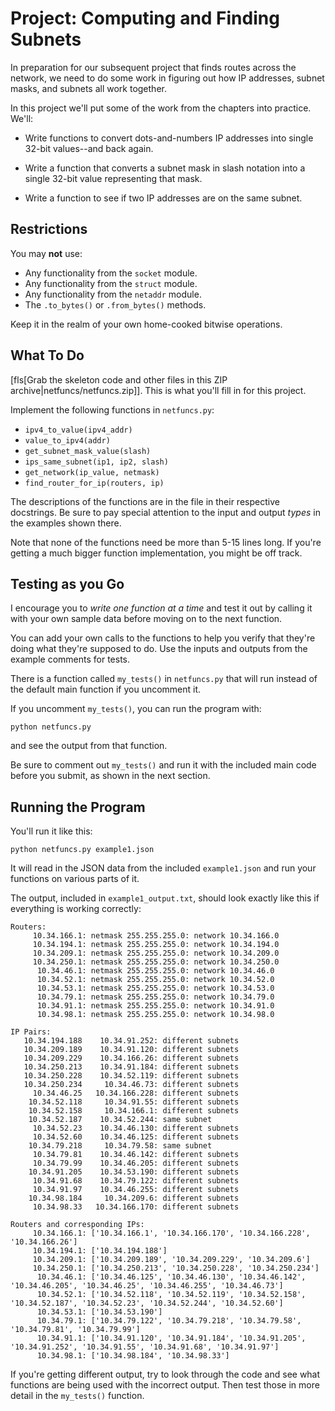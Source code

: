 # Project: Computing and Finding Subnets

In preparation for our subsequent project that finds routes across the
network, we need to do some work in figuring out how IP addresses,
subnet masks, and subnets all work together.

In this project we'll put some of the work from the chapters into
practice. We'll:

* Write functions to convert dots-and-numbers IP addresses into single
  32-bit values--and back again.

* Write a function that converts a subnet mask in slash notation into a
  single 32-bit value representing that mask.

* Write a function to see if two IP addresses are on the same subnet.

## Restrictions

You may **not** use:

* Any functionality from the `socket` module.
* Any functionality from the `struct` module.
* Any functionality from the `netaddr` module.
* The `.to_bytes()` or `.from_bytes()` methods.

Keep it in the realm of your own home-cooked bitwise operations.

## What To Do

[fls[Grab the skeleton code and other files in this ZIP
archive|netfuncs/netfuncs.zip]]. This is what you'll fill in for this
project.

Implement the following functions in `netfuncs.py`:

* `ipv4_to_value(ipv4_addr)`
* `value_to_ipv4(addr)`
* `get_subnet_mask_value(slash)`
* `ips_same_subnet(ip1, ip2, slash)`
* `get_network(ip_value, netmask)`
* `find_router_for_ip(routers, ip)`

The descriptions of the functions are in the file in their respective
docstrings. Be sure to pay special attention to the input and output
_types_ in the examples shown there.

Note that none of the functions need be more than 5-15 lines long. If
you're getting a much bigger function implementation, you might be off
track.

## Testing as you Go

I encourage you to _write one function at a time_ and test it out by
calling it with your own sample data before moving on to the next
function.

You can add your own calls to the functions to help you verify that
they're doing what they're supposed to do. Use the inputs and outputs
from the example comments for tests.

There is a function called `my_tests()` in `netfuncs.py` that will run
instead of the default main function if you uncomment it.

If you uncomment `my_tests()`, you can run the program with:

``` {.sh}
python netfuncs.py
```

and see the output from that function.

Be sure to comment out `my_tests()` and run it with the included main
code before you submit, as shown in the next section.

## Running the Program

You'll run it like this:

``` {.sh}
python netfuncs.py example1.json
```

It will read in the JSON data from the included `example1.json` and run
your functions on various parts of it.

The output, included in `example1_output.txt`, should look exactly like
this if everything is working correctly:

``` {.default}
Routers:
     10.34.166.1: netmask 255.255.255.0: network 10.34.166.0
     10.34.194.1: netmask 255.255.255.0: network 10.34.194.0
     10.34.209.1: netmask 255.255.255.0: network 10.34.209.0
     10.34.250.1: netmask 255.255.255.0: network 10.34.250.0
      10.34.46.1: netmask 255.255.255.0: network 10.34.46.0
      10.34.52.1: netmask 255.255.255.0: network 10.34.52.0
      10.34.53.1: netmask 255.255.255.0: network 10.34.53.0
      10.34.79.1: netmask 255.255.255.0: network 10.34.79.0
      10.34.91.1: netmask 255.255.255.0: network 10.34.91.0
      10.34.98.1: netmask 255.255.255.0: network 10.34.98.0

IP Pairs:
   10.34.194.188    10.34.91.252: different subnets
   10.34.209.189    10.34.91.120: different subnets
   10.34.209.229    10.34.166.26: different subnets
   10.34.250.213    10.34.91.184: different subnets
   10.34.250.228    10.34.52.119: different subnets
   10.34.250.234     10.34.46.73: different subnets
     10.34.46.25   10.34.166.228: different subnets
    10.34.52.118     10.34.91.55: different subnets
    10.34.52.158     10.34.166.1: different subnets
    10.34.52.187    10.34.52.244: same subnet
     10.34.52.23    10.34.46.130: different subnets
     10.34.52.60    10.34.46.125: different subnets
    10.34.79.218     10.34.79.58: same subnet
     10.34.79.81    10.34.46.142: different subnets
     10.34.79.99    10.34.46.205: different subnets
    10.34.91.205    10.34.53.190: different subnets
     10.34.91.68    10.34.79.122: different subnets
     10.34.91.97    10.34.46.255: different subnets
    10.34.98.184     10.34.209.6: different subnets
     10.34.98.33   10.34.166.170: different subnets

Routers and corresponding IPs:
     10.34.166.1: ['10.34.166.1', '10.34.166.170', '10.34.166.228', '10.34.166.26']
     10.34.194.1: ['10.34.194.188']
     10.34.209.1: ['10.34.209.189', '10.34.209.229', '10.34.209.6']
     10.34.250.1: ['10.34.250.213', '10.34.250.228', '10.34.250.234']
      10.34.46.1: ['10.34.46.125', '10.34.46.130', '10.34.46.142', '10.34.46.205', '10.34.46.25', '10.34.46.255', '10.34.46.73']
      10.34.52.1: ['10.34.52.118', '10.34.52.119', '10.34.52.158', '10.34.52.187', '10.34.52.23', '10.34.52.244', '10.34.52.60']
      10.34.53.1: ['10.34.53.190']
      10.34.79.1: ['10.34.79.122', '10.34.79.218', '10.34.79.58', '10.34.79.81', '10.34.79.99']
      10.34.91.1: ['10.34.91.120', '10.34.91.184', '10.34.91.205', '10.34.91.252', '10.34.91.55', '10.34.91.68', '10.34.91.97']
      10.34.98.1: ['10.34.98.184', '10.34.98.33']
```

If you're getting different output, try to look through the code and see
what functions are being used with the incorrect output. Then test those
in more detail in the `my_tests()` function.

<!--
New Rubric

5 points each, 100 points

ipv4_to_value(): returns single numeric integer type
value_to_ipv4(): returns correct string
get_subnet_mask_value(): uses bitwise operations to make mask
ipv4_to_value(): Successfully converts any IP address in dots-and-numbers format into a single value representing that IP packed into a 4-byte 32-bit integer.
value_to_ipv4(): Successfully converts a single value representing an IP packed into a 4-byte 32-bit integer into a string in dots-and-numbers format.
value_to_ipv4(): No leading zeros on any of the numbers in the string.
value_to_ipv4(): No padding--only digits and periods in the string.
get_subnet_mask_value(): Returns a single integer representing the subnet mask defined by the slash notation.
get_subnet_mask_value(): Handles both plain slash notation like "/16" and IP/slash notation like "198.51.100.12/22".
ips_same_subnet(): Returns True if both numbers are on the same subnet.
ips_same_subnet(): Uses get_subnet_mask_value() to get the subnet mask.
ips_same_subnet(): Uses ipv4_to_value() to get the values of the IP addresses.
ips_same_subnet(): Does the proper bitwise arithmetic to determine if the IP addresses are on the same subnet.
get_network(): Returns the network portion of the IP address as an integer.
get_network(): Uses the correct bitwise arithmetic to perform this computation.
find_router_for_ip(): Correctly finds the router that's on the same subnet as the given IP.
find_router_for_ip(): Returns the router IP as a dots-and-numbers strings
find_router_for_ip(): Returns None if no router is found on the same subnet as the given IP.
find_router_for_ip(): Calls ips_same_subnet() to make the determination.
No code below the do-not-modify line was modified.
-->

<!--
Fall 2022 Rubric

* `ipv4_to_value(ipv4_addr)`

10
ipv4_to_value(): Successfully converts any IP address in dots-and-numbers format into a single value representing that IP packed into a 4-byte 32-bit integer.

* `value_to_ipv4(addr)`

10
value_to_ipv4(): Successfully converts a single value representing an IP packed into a 4-byte 32-bit integer into a string in dots-and-numbers format.

1
value_to_ipv4(): No leading zeros on any of the numbers in the string.

1
value_to_ipv4(): No padding--only digits and periods in the string.

* `get_subnet_mask_value(slash)`

10
get_subnet_mask_value(): Returns a single integer representing the subnet mask defined by the slash notation.

5
get_subnet_mask_value(): Handles both plain slash notation like "/16" and IP/slash notation like "198.51.100.12/22".

* `ips_same_subnet(ip1, ip2, slash)`

10
ips_same_subnet(): Returns True if both numbers are on the same subnet.

5
ips_same_subnet(): Uses get_subnet_mask_value() to get the subnet mask.

5
ips_same_subnet(): Uses ipv4_to_value() to get the values of the IP addresses.

10
ips_same_subnet(): Does the proper bitwise arithmetic to determine if the IP addresses are on the same subnet.

* `get_network(ip_value, netmask)`

5
get_network(): Returns the network portion of the IP address as an integer.

5
get_network(): Uses the correct bitwise arithmetic to perform this computation.

* `find_router_for_ip(routers, ip)`

10
find_router_for_ip(): Correctly finds the router that's on the same subnet as the given IP.

3
find_router_for_ip(): Returns the router IP as a dots-and-numbers strings

3
find_router_for_ip(): Returns None if no router is found on the same subnet as the given IP.

5
find_router_for_ip(): Calls ips_same_subnet() to make the determination.

* Additional:

5
No code below the do-not-modify line was modified.

-->

